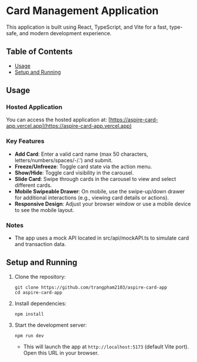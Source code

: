 # Card Management Application
This application is built using React, TypeScript, and Vite for a fast, type-safe, and modern development experience.

## Table of Contents
- [Usage](#usage)
- [Setup and Running](#setup-and-running)

## Usage
### Hosted Application
You can access the hosted application at: [https://aspire-card-app.vercel.app](https://aspire-card-app.vercel.app)

### Key Features
- **Add Card**: Enter a valid card name (max 50 characters, letters/numbers/spaces/-/.') and submit.
- **Freeze/Unfreeze**: Toggle card state via the action menu.
- **Show/Hide**: Toggle card visibility in the carousel.
- **Slide Card**: Swipe through cards in the carousel to view and select different cards.
- **Mobile Swipeable Drawer**: On mobile, use the swipe-up/down drawer for additional interactions (e.g., viewing card details or actions).
- **Responsive Design**: Adjust your browser window or use a mobile device to see the mobile layout.

### Notes
- The app uses a mock API located in src/api/mockAPI.ts to simulate card and transaction data.

## Setup and Running
1. Clone the repository:
   ```
   git clone https://github.com/trangpham2103/aspire-card-app
   cd aspire-card-app
   ```

2. Install dependencies:
   ```
   npm install
   ```

3. Start the development server:
   ```
   npm run dev
   ```
   - This will launch the app at `http://localhost:5173` (default Vite port). Open this URL in your browser.